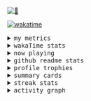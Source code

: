 [![🐙](https://hits.seeyoufarm.com/api/count/incr/badge.svg?url=https%3A%2F%2Fgithub.com%2Fktnkk%2Fhit-counter&count_bg=%23070707&title_bg=%23070707&icon=&icon_color=%23E7E7E7&title=visitors&edge_flat=true)](https://hits.seeyoufarm.com)

[![wakatime](https://wakatime.com/badge/user/43ee8060-219a-4cc8-b7a0-9a681ab5a8a7.svg)](https://wakatime.com/@43ee8060-219a-4cc8-b7a0-9a681ab5a8a7)

<details>
  <summary> <samp>my metrics</samp></summary>
  
  <br>
  
 ![🐳](https://github.com/kkhys/kkhys/blob/main/github-metrics.svg)
  
  ***
</details>

<details>
  <summary> <samp>wakaTime stats</samp></summary>
  
  <br>
  
<!--START_SECTION:waka-->
![Code Time](http://img.shields.io/badge/Code%20Time-880%20hrs%2030%20mins-blue)

**🐱 My GitHub Data** 

> 📦 5.0 MB Used in GitHub's Storage 
 > 
> 🏆 2,541 Contributions in the Year 2023
 > 
> 💼 Opted to Hire
 > 
> 📜 3 Public Repositories 
 > 
> 🔑 56 Private Repositories 
 > 
**I'm an Early 🐤** 

```text
🌞 Morning                10555 commits       ███████████░░░░░░░░░░░░░░   43.85 % 
🌆 Daytime                5657 commits        ██████░░░░░░░░░░░░░░░░░░░   23.50 % 
🌃 Evening                6791 commits        ███████░░░░░░░░░░░░░░░░░░   28.21 % 
🌙 Night                  1068 commits        █░░░░░░░░░░░░░░░░░░░░░░░░   04.44 % 
```
📅 **I'm Most Productive on Monday** 

```text
Monday                   4603 commits        █████░░░░░░░░░░░░░░░░░░░░   19.12 % 
Tuesday                  4072 commits        ████░░░░░░░░░░░░░░░░░░░░░   16.92 % 
Wednesday                4318 commits        ████░░░░░░░░░░░░░░░░░░░░░   17.94 % 
Thursday                 3926 commits        ████░░░░░░░░░░░░░░░░░░░░░   16.31 % 
Friday                   4181 commits        ████░░░░░░░░░░░░░░░░░░░░░   17.37 % 
Saturday                 1548 commits        ██░░░░░░░░░░░░░░░░░░░░░░░   06.43 % 
Sunday                   1423 commits        █░░░░░░░░░░░░░░░░░░░░░░░░   05.91 % 
```


📊 **This Week I Spent My Time On** 

```text
🕑︎ Time Zone: Asia/Tokyo

💬 Programming Languages: 
Other                    32 hrs 20 mins      █████████████████████░░░░   85.70 % 
TypeScript               1 hr 10 mins        █░░░░░░░░░░░░░░░░░░░░░░░░   03.13 % 
Java                     56 mins             █░░░░░░░░░░░░░░░░░░░░░░░░   02.51 % 
Text                     45 mins             █░░░░░░░░░░░░░░░░░░░░░░░░   02.01 % 
sbt                      40 mins             ░░░░░░░░░░░░░░░░░░░░░░░░░   01.77 % 

🔥 Editors: 
Chrome                   32 hrs 20 mins      █████████████████████░░░░   85.70 % 
IntelliJ                 3 hrs 51 mins       ███░░░░░░░░░░░░░░░░░░░░░░   10.25 % 
WebStorm                 1 hr 31 mins        █░░░░░░░░░░░░░░░░░░░░░░░░   04.06 % 

💻 Operating System: 
Mac                      37 hrs 44 mins      █████████████████████████   100.00 % 
```


 Last Updated on 2023/06/07 18:46:46 UTC
<!--END_SECTION:waka-->
  
  ***
</details>


<details>
  <summary> <samp>now playing</samp></summary>
  
  <br>
 
 [![🐟](https://spotify-github-profile.vercel.app/api/view?uid=31ryofms4dnv7mrohhepo4c4zgqu&cover_image=true&theme=default&show_offline=false&background_color=121212&bar_color=53b14f&bar_color_cover=false)](https://open.spotify.com/user/31ryofms4dnv7mrohhepo4c4zgqu)
  
  ***
</details>

<details>
  <summary> <samp>github readme stats</samp></summary>
  
  <br>
  
 <p align="left"> 
  <img alt="🐠" src="https://github-readme-stats.vercel.app/api?username=kkhys&count_private=true&show_icons=true&theme=dark&include_all_commits=true" />
  <img alt="🐟" src="https://github-readme-stats.vercel.app/api/top-langs/?username=kkhys&layout=compact&theme=dark&langs_count=10&hide=HTML,CSS,SCSS" />
</p>
  
  ***
</details>

<details>
  <summary> <samp>profile trophies</samp></summary>
  
  <br>
  
  [![🐬](https://github-profile-trophy.vercel.app/?username=kkhys&rank=SECRET,SSS,SS,S,AAA,AA,A&theme=darkhub&row=1&margin-w=10&no-bg=true)](https://github.com/ryo-ma/github-profile-trophy)
  
  ***
</details>

<details>
  <summary> <samp>summary cards</samp></summary>
  
  <br>
  
  ![🐋](https://github-profile-summary-cards.vercel.app/api/cards/profile-details?username=kkhys&theme=github_dark)
  ![🦑](https://github-profile-summary-cards.vercel.app/api/cards/repos-per-language?username=kkhys&theme=github_dark)
  ![🦭](https://github-profile-summary-cards.vercel.app/api/cards/most-commit-language?username=kkhys&theme=github_dark)
  ![🦀](https://github-profile-summary-cards.vercel.app/api/cards/stats?username=kkhys&theme=github_dark)
  ![🦈](https://github-profile-summary-cards.vercel.app/api/cards/productive-time?username=kkhys&theme=github_dark)
  
  ***
</details>

<details>
  <summary> <samp>streak stats</samp></summary>
  
  <br>
  
  [![🐠](http://github-readme-streak-stats.herokuapp.com?user=kkhys&theme=dark)](https://git.io/streak-stats)
  
  ***
</details>

<details>
  <summary> <samp>activity graph</samp></summary>
  
  <br>
  
  [![🐡](https://github-readme-activity-graph.cyclic.app/graph?username=kkhys&theme=xcode)](https://github.com/ashutosh00710/github-readme-activity-graph)
  
  ***
</details>
